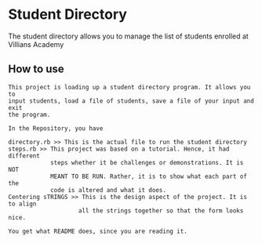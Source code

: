 # Student Directory #

The student directory allows you to manage the list of students
enrolled at Villians Academy

## How to use ##

```shell
This project is loading up a student directory program. It allows you to
input students, load a file of students, save a file of your input and exit
the program.

In the Repository, you have

directory.rb >> This is the actual file to run the student directory
steps.rb >> This project was based on a tutorial. Hence, it had different
            steps whether it be challenges or demonstrations. It is NOT
            MEANT TO BE RUN. Rather, it is to show what each part of the
            code is altered and what it does.
Centering sTRINGS >> This is the design aspect of the project. It is to align
                    all the strings together so that the form looks nice.

You get what README does, since you are reading it. 
```
